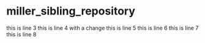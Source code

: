 # miller_sibling_repository

this is line 3
this is line 4 with a change
this is line 5
this is line 6
this is line 7
this is line 8
